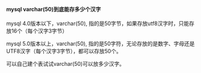 #### mysql varchar(50)到底能存多少个汉字

mysql 4.0版本以下，varchar(50), 指的是50字节，如果存放utf8汉字时，只能存放16个（每个汉字3字节）

mysql 5.0版本以上，varchar(50), 指的是50字符，无论存放的是数字、字母还是UTF8汉字（每个汉字3字节），都可以存放50个。

可以自己建个表试试varchar(50)可以放多少汉字。